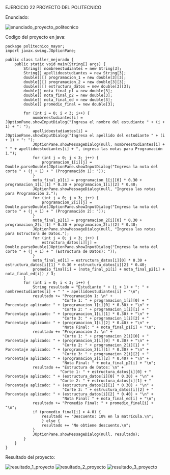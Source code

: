 EJERCICIO 22 PROYECTO DEL POLITECNICO

Enunciado:

![enunciado_proyecto_politecnico](https://github.com/user-attachments/assets/92e3f3bb-9a8d-45cf-bed5-2668ed97e262)

Codigo del proyecto en java:

    package politecnico_mayor;
    import javax.swing.JOptionPane;

    public class taller_mejorado {
        public static void main(String[] args) {
            String[] nombreestudiantes = new String[3];
            String[] apellidoestudiantes = new String[3];
            double[][] programacion_1 = new double[3][3];
            double[][] programacion_2 = new double[3][3];
            double[][] estructura_datos = new double[3][3];
            double[] nota_final_p1 = new double[3];
            double[] nota_final_p2 = new double[3];
            double[] nota_final_ed = new double[3];
            double[] promedio_final = new double[3];

            for (int i = 0; i < 3; i++) {
                nombreestudiantes[i] = JOptionPane.showInputDialog("Ingresa el nombre del estudiante " + (i + 1) + ": ");
                apellidoestudiantes[i] = JOptionPane.showInputDialog("Ingresa el apellido del estudiante " + (i + 1) + ": ");
                JOptionPane.showMessageDialog(null, nombreestudiantes[i] + " " + apellidoestudiantes[i] + ", ingresa las notas para Programación 1.");
                for (int j = 0; j < 3; j++) {
                    programacion_1[i][j] = Double.parseDouble(JOptionPane.showInputDialog("Ingresa la nota del corte " + (j + 1) + " (Programación 1): "));
                }
                nota_final_p1[i] = programacion_1[i][0] * 0.30 + programacion_1[i][1] * 0.30 + programacion_1[i][2] * 0.40;
                JOptionPane.showMessageDialog(null, "Ingresa las notas para Programación 2.");
                for (int j = 0; j < 3; j++) {
                    programacion_2[i][j] = Double.parseDouble(JOptionPane.showInputDialog("Ingresa la nota del corte " + (j + 1) + " (Programación 2): "));
                }
                nota_final_p2[i] = programacion_2[i][0] * 0.30 + programacion_2[i][1] * 0.30 + programacion_2[i][2] * 0.40;
                JOptionPane.showMessageDialog(null, "Ingresa las notas para Estructura de Datos.");
                for (int j = 0; j < 3; j++) {
                    estructura_datos[i][j] = Double.parseDouble(JOptionPane.showInputDialog("Ingresa la nota del corte " + (j + 1) + " (Estructura de Datos): "));
                }
                nota_final_ed[i] = estructura_datos[i][0] * 0.30 + estructura_datos[i][1] * 0.30 + estructura_datos[i][2] * 0.40;
                promedio_final[i] = (nota_final_p1[i] + nota_final_p2[i] + nota_final_ed[i]) / 3;
            }
            for (int i = 0; i < 3; i++) {
                String resultado = "Estudiante " + (i + 1) + ": " + nombreestudiantes[i] + " " + apellidoestudiantes[i] + "\n";
                resultado += "Programación 1: \n" +
                             "Corte 1: " + programacion_1[i][0] + " Porcentaje aplicado: " + (programacion_1[i][0] * 0.30) + "\n" +
                             "Corte 2: " + programacion_1[i][1] + " Porcentaje aplicado: " + (programacion_1[i][1] * 0.30) + "\n" +
                             "Corte 3: " + programacion_1[i][2] + " Porcentaje aplicado: " + (programacion_1[i][2] * 0.40) + "\n" +
                             "Nota Final: " + nota_final_p1[i] + "\n";
                resultado += "Programación 2: \n" +
                             "Corte 1: " + programacion_2[i][0] + " Porcentaje aplicado: " + (programacion_2[i][0] * 0.30) + "\n" +
                             "Corte 2: " + programacion_2[i][1] + " Porcentaje aplicado: " + (programacion_2[i][1] * 0.30) + "\n" +
                             "Corte 3: " + programacion_2[i][2] + " Porcentaje aplicado: " + (programacion_2[i][2] * 0.40) + "\n" +
                             "Nota Final: " + nota_final_p2[i] + "\n";
                resultado += "Estructura de Datos: \n" +
                            "Corte 1: " + estructura_datos[i][0] + " Porcentaje aplicado: " + (estructura_datos[i][0] * 0.30) + "\n" +
                            "Corte 2: " + estructura_datos[i][1] + " Porcentaje aplicado: " + (estructura_datos[i][1] * 0.30) + "\n" +
                             "Corte 3: " + estructura_datos[i][2] + " Porcentaje aplicado: " + (estructura_datos[i][2] * 0.40) + "\n" +
                             "Nota Final: " + nota_final_ed[i] + "\n";
                resultado += "Promedio Final: " + promedio_final[i] + "\n";
                if (promedio_final[i] > 4.0) {
                    resultado += "Descuento: 10% en la matrícula.\n";
                    } else {
                    resultado += "No obtiene descuento.\n";
                }
                JOptionPane.showMessageDialog(null, resultado);
            }
        }
    }


Resultado del proyecto:

![resultado_1_proyecto](https://github.com/user-attachments/assets/e4323794-b008-4f0c-8985-ac42c8cf715b)
![resultado_2_proyecto](https://github.com/user-attachments/assets/dca3b869-b05b-4ace-8321-b9af5ff33d3a)
![resultado_3_proyecto](https://github.com/user-attachments/assets/776c818b-f253-4c46-90a6-06f7930d21af)







